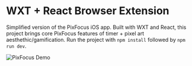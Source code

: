 # WXT + React Browser Extension

Simplified version of the PixFocus iOS app. Built with WXT and React, this project brings core PixFocus features of timer + pixel art aesthethic/gamification.
Run the project with `npm install` followed by `npm run dev`.

![PixFocus Demo](/assets/quickdemo.gif)
